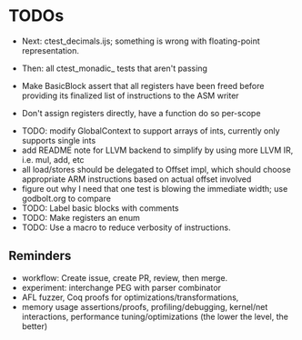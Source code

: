 # TODOs

- Next: ctest_decimals.ijs; something is wrong with floating-point representation.
- Then: all ctest_monadic_ tests that aren't passing

- Make BasicBlock assert that all registers have been freed before
  providing its finalized list of instructions to the ASM writer
- Don't assign registers directly, have a function do so per-scope
* TODO: modify GlobalContext to support arrays of ints, currently only supports single ints
* add README note for LLVM backend to simplify by using more LLVM IR, i.e. mul, add, etc
* all load/stores should be delegated to Offset impl, which should choose appropriate ARM instructions based on actual offset involved
* figure out why I need that one test is blowing the immediate width; use godbolt.org to compare
* TODO: Label basic blocks with comments
* TODO: Make registers an enum
* TODO: Use a macro to reduce verbosity of instructions.

## Reminders
* workflow: Create issue, create PR, review, then merge.
* experiment: interchange PEG with parser combinator
* AFL fuzzer, Coq proofs for optimizations/transformations,
* memory usage assertions/proofs, profiling/debugging, kernel/net interactions,
  performance tuning/optimizations (the lower the level, the better)
